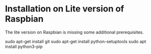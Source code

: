 # Installation on Lite version of Raspbian

The lite version on Raspbian is missing some additional prerequisites.

sudo apt-get install git
sudo apt-get install python-setuptools
sudo apt install python3-pip